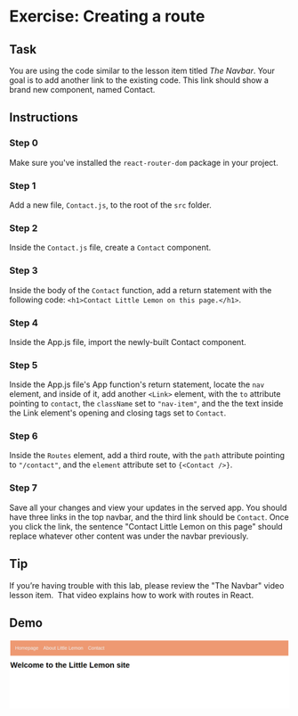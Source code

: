 # Exercise: Creating a route

## Task
You are using the code similar to the lesson item titled *The Navbar*. Your goal is to add another link to the existing code. This link should show a brand new component, named Contact.

## Instructions

### **Step 0**

Make sure you've installed the `react-router-dom` package in your project.

### **Step 1**

Add a new file, `Contact.js`, to the root of the `src` folder.

### **Step 2**

Inside the `Contact.js` file, create a `Contact` component.

### **Step 3**

Inside the body of the `Contact` function, add a return statement with the following code: `<h1>Contact Little Lemon on this page.</h1>`.

### **Step 4**

Inside the App.js file, import the newly-built Contact component.

### **Step 5**

Inside the App.js file's App function's return statement, locate the `nav` element, and inside of it, add another `<Link>` element, with the `to` attribute pointing to `contact`, the `className` set to `"nav-item"`, and the the text inside the Link element's opening and closing tags set to `Contact`.

### **Step 6** 

Inside the `Routes` element, add a third route, with the `path` attribute pointing to `"/contact"`, and the `element` attribute set to `{<Contact />}`.

### **Step 7**

Save all your changes and view your updates in the served app. You should have three links in the top navbar, and the third link should be `Contact`. Once you click the link, the sentence "Contact Little Lemon on this page" should replace whatever other content was under the navbar previously.

## Tip

If you’re having trouble with this lab, please review the "The Navbar" video lesson item.  That video explains how to work with routes in React.

## Demo

<img src="./public/demo.png">